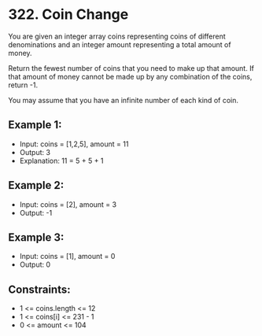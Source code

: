 # 322. Coin Change

You are given an integer array coins representing coins of different denominations and an integer amount representing a total amount of money.

Return the fewest number of coins that you need to make up that amount. If that amount of money cannot be made up by any combination of the coins, return -1.

You may assume that you have an infinite number of each kind of coin.

## Example 1:

- Input: coins = [1,2,5], amount = 11
- Output: 3
- Explanation: 11 = 5 + 5 + 1

## Example 2:

- Input: coins = [2], amount = 3
- Output: -1

## Example 3:

- Input: coins = [1], amount = 0
- Output: 0
 

## Constraints:

- 1 <= coins.length <= 12
- 1 <= coins[i] <= 231 - 1
- 0 <= amount <= 104